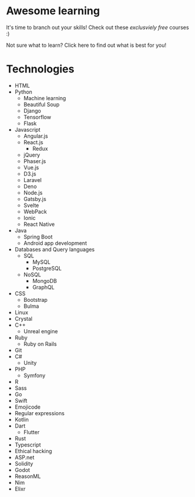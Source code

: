 # Awesome learning
It's time to branch out your skills!
Check out these *exclusviely free* courses :)

Not sure what to learn?
Click here to find out what is best for you!

# Technologies

 - HTML
 - Python
   - Machine learning
   - Beautiful Soup
   - Django
   - Tensorflow
   - Flask
 - Javascript
   - Angular.js
   - React.js
     - Redux
   - jQuery
   - Phaser.js
   - Vue.js
   - D3.js
   - Laravel
   - Deno
   - Node.js
   - Gatsby.js
   - Svelte
   - WebPack
   - Ionic
   - React Native
 - Java
   - Spring Boot
   - Android app development
 - Databases and Query languages
   - SQL
     - MySQL
     - PostgreSQL
   - NoSQL
     - MongoDB
     - GraphQL
 - CSS
   - Bootstrap
   - Bulma
 - Linux
 - Crystal
 - C++
   - Unreal engine
 - Ruby
   - Ruby on Rails
 - Git
 - C#
   - Unity
 - PHP
   - Symfony
 - R
 - Sass
 - Go
 - Swift
 - Emojicode
 - Regular expressions
 - Kotlin
 - Dart
   - Flutter
 - Rust
 - Typescript
 - Ethical hacking
 - ASP.net
 - Solidity
 - Godot
 - ReasonML
 - Nim
 - Elixr

